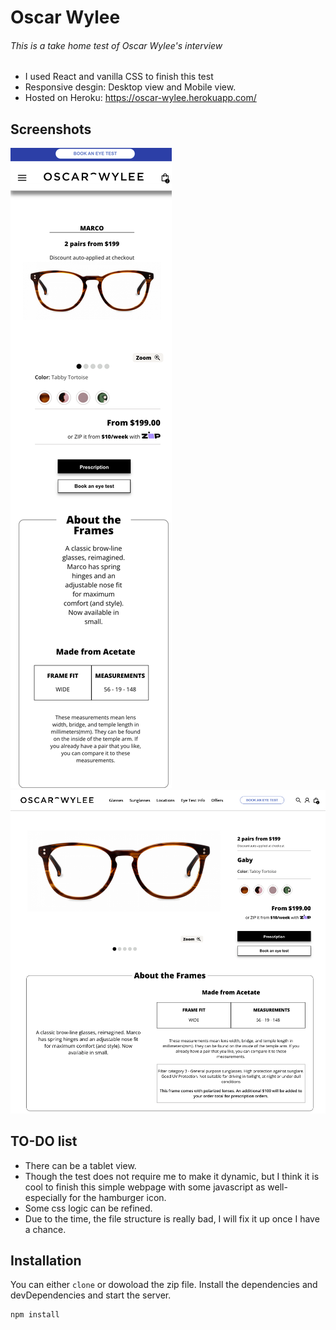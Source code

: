 # Oscar Wylee

###### This is a take home test of Oscar Wylee's interview

- I used React and vanilla CSS to finish this test
- Responsive desgin: Desktop view and Mobile view.
- Hosted on Heroku: https://oscar-wylee.herokuapp.com/

## Screenshots

![image info](./src/assets/screenshot1.png)
![image info](./src/assets/screenshot2.png)

## TO-DO list

- There can be a tablet view.
- Though the test does not require me to make it dynamic, but I think it is cool to finish this simple webpage with some javascript as well-especially for the hamburger icon.
- Some css logic can be refined.
- Due to the time, the file structure is really bad, I will fix it up once I have a chance.

## Installation

You can either `clone` or dowoload the zip file.
Install the dependencies and devDependencies and start the server.

```sh
npm install
```
